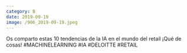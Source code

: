 ```yaml
--- 
category: B 
date: 2019-09-19 
image: /906_2019-09-19.jpeg 
--- 
```


Os comparto estas 10 tendencias de la IA en el mundo del retail ¡Qué de cosas! #MACHINELEARNING #IA #DELOITTE #RETAIL